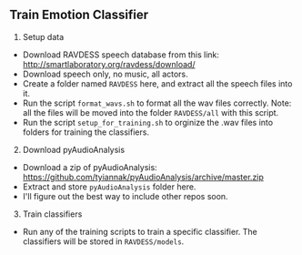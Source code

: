 Train Emotion Classifier
------------------------  
1. Setup data
  - Download RAVDESS speech database from this link: http://smartlaboratory.org/ravdess/download/  
  - Download speech only, no music, all actors.
  - Create a folder named `RAVDESS` here, and extract all the speech files into it.  
  - Run the script `format_wavs.sh` to format all the wav files correctly. Note: all the files will be moved into the folder `RAVDESS/all` with this script.
  - Run the script `setup_for_training.sh` to orginize the .wav files into folders for training the classifiers.
2.  Download pyAudioAnalysis  
  - Download a zip of pyAudioAnalysis: https://github.com/tyiannak/pyAudioAnalysis/archive/master.zip
  - Extract and store `pyAudioAnalysis` folder here.
  - I'll figure out the best way to include other repos soon.
3.  Train classifiers 
  - Run any of the training scripts to train a specific classifier. The classifiers will be stored in `RAVDESS/models`.  

